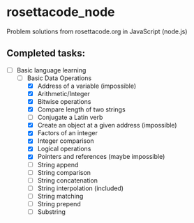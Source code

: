 # rosettacode_node
Problem solutions from rosettacode.org in JavaScript (node.js)

## Completed tasks:

- [ ] Basic language learning
	- [ ] Basic Data Operations
		- [x] Address of a variable (impossible)
		- [x] Arithmetic/Integer
		- [x] Bitwise operations
		- [x] Compare length of two strings
		- [ ] Conjugate a Latin verb
		- [x] Create an object at a given address (impossible)
		- [x] Factors of an integer
		- [x] Integer comparison
		- [x] Logical operations
		- [x] Pointers and references (maybe impossible)
		- [ ] String append
		- [ ] String comparison
		- [ ] String concatenation
		- [ ] String interpolation (included)
		- [ ] String matching
		- [ ] String prepend
		- [ ] Substring